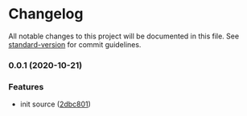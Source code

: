 # Changelog

All notable changes to this project will be documented in this file. See [standard-version](https://github.com/conventional-changelog/standard-version) for commit guidelines.

### 0.0.1 (2020-10-21)


### Features

* init source ([2dbc801](https://github.com/organization-name/test/commit/2dbc8013e1df085bbf77c10a3b96a124e25c8283))
